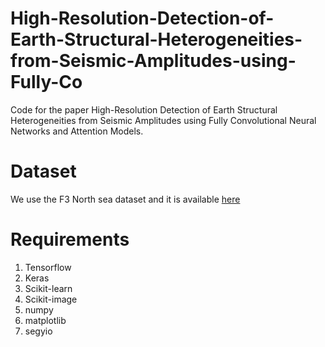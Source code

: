 # High-Resolution-Detection-of-Earth-Structural-Heterogeneities-from-Seismic-Amplitudes-using-Fully-Co
Code for the paper High-Resolution Detection of Earth Structural Heterogeneities from Seismic Amplitudes using Fully Convolutional Neural Networks and Attention Models.

# Dataset
We use the F3 North sea dataset and it is available [here](https://www.dropbox.com/sh/i7exr6yecmqd7dw/AABDNJqAEo01CW7Err0OKrO6a?dl=0)

# Requirements
1. Tensorflow
2. Keras
3. Scikit-learn
4. Scikit-image
5. numpy
6. matplotlib
7. segyio

